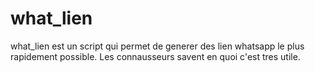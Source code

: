 # what_lien
what_lien  est un script qui permet de generer des lien whatsapp le plus rapidement possible. Les connausseurs savent en quoi c'est tres utile.
